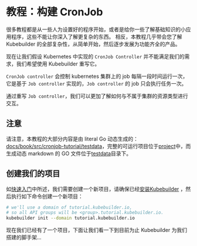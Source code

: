 # 教程：构建 CronJob

很多教程都是从一些人为设置好的程序开始，或者是给你一些了解基础知识的小应用程序，这些不能让你深入了解更复杂的东西。 相反，本教程几乎带会您了解 Kubebuilder 的全部复杂性，从简单开始，然后逐步发展为功能齐全的产品。


现在让我们假设 Kubernetes 中实现的 `CronJob Controller` 并不能满足我们的需求，我们希望使用 Kubebuilder 重写它。

`CronJob controller` 会控制 kubernetes 集群上的 job 每隔一段时间运行一次，它是基于 `Job controller` 实现的，`Job controller` 的 job 只会执行任务一次。

通过重写 `Job controller`，我们可以更加了解如何与不属于集群的资源类型进行交互。


<aside class="note">

<h1>注意</h1>

请注意，本教程的大部分内容是由 literal Go 动态生成的：[docs/book/src/cronjob-tutorial/testdata][tutorial-source]，完整的可运行项目位于[project][tutorial-project-source]中，而生成动态 markdown 的 GO 文件位于[testdata][tutorial-source]目录下。


[tutorial-source]: https://github.com/kubernetes-sigs/kubebuilder/tree/master/docs/book/src/cronjob-tutorial/testdata

[tutorial-project-source]: https://github.com/kubernetes-sigs/kubebuilder/tree/master/docs/book/src/cronjob-tutorial/testdata/project

</aside>

## 创建我们的项目

如[快速入门](../quick-start.md)中所述，我们需要创建一个新项目，请确保已经[安装Kubebuilder](../quick-start.md#installation) ，然后执行如下命令创建一个新项目：

```bash
# we'll use a domain of tutorial.kubebuilder.io,
# so all API groups will be <group>.tutorial.kubebuilder.io.
kubebuilder init --domain tutorial.kubebuilder.io
```

现在我们已经有了一个项目，下面让我们看一下到目前为止 Kubebuilder 为我们搭建的脚手架...
